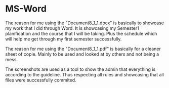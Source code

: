 # MS-Word

The reason for me using the "Document8_1_1.docx" is basically to showcase my work that I did through Word.
It is showcasing my Semester1 planification and the course that I will be taking.
Plus the schedule which will help me get through my first semester successfully.

The reason for me using the "Document8_1_1.pdf" is basically for a cleaner sheet of copie.
Mainly to be used and looked at by others and not being a mess.

The screenshots are used as a tool to show the admin that everything is according to the guideline.
Thus respecting all rules and showcasing that all files were successfully commited.  